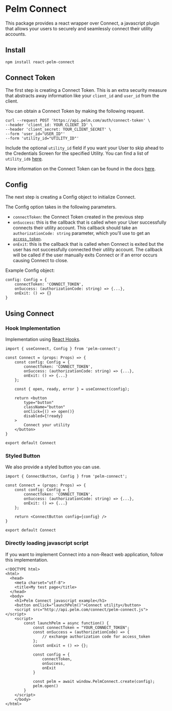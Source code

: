 # Pelm Connect
This package provides a react wrapper over Connect, a javascript plugin that allows your users to securely and seamlessly connect their utility accounts.

## Install
```
npm install react-pelm-connect
```

## Connect Token


The first step is creating a Connect Token. This is an extra security measure that abstracts away information like your `client_id` and `user_id` from the client.

You can obtain a Connect Token by making the following request.

```
curl --request POST 'https://api.pelm.com/auth/connect-token' \
--header 'client_id: YOUR_CLIENT_ID' \
--header 'client_secret: YOUR_CLIENT_SECRET' \
--form 'user_id="USER_ID"'
--form 'utility_id="UTILITY_ID"'
```

Include the optional `utility_id` field if you want your User to skip ahead to the Credentials Screen for the specified Utility. You can find a list of `utility_id`s [here](https://docs.pelm.com/reference/utilities).

More information on the Connect Token can be found in the docs [here](https://pelm.readme.io/reference/post_auth-connect-token).




## Config

The next step is creating a Config object to initialize Connect. 

The Config option takes in the following parameters.
- `connectToken`: the Connect Token created in the previous step
- `onSuccess`: this is the callback that is called when your User successfully connects their utility account. This callback should take an `authorizationCode: string` parameter, which you'll use to get an [`access_token`](https://pelm.readme.io/reference/post_auth-token-1).
- `onExit`: this is the callback that is called when Connect is exited but the user has not successfully connected their utility account. The callback will be called if the user manually exits Connect or if an error occurs causing Connect to close.

Example Config object:
```
config: Config = {
    connectToken: 'CONNECT_TOKEN',
    onSuccess: (authorizationCode: string) => {...},
    onExit: () => {}
}
```

## Using Connect

### Hook Implementation

Implementation using [React Hooks](https://reactjs.org/docs/hooks-intro.html).

<!-- TODO: change this code -->

```
import { useConnect, Config } from 'pelm-connect';

const Connect = (props: Props) => {
    const config: Config = {
        connectToken: 'CONNECT_TOKEN',
        onSuccess: (authorizationCode: string) => {...},
        onExit: () => {...}
    };

    const { open, ready, error } = useConnect(config);

    return <button
        type="button"
        className="button"
        onClick={() => open()}
        disabled={!ready}
    >
        Connect your utility
    </button>
}

export default Connect
```

### Styled Button

We also provide a styled button you can use.

```
import { ConnectButton, Config } from 'pelm-connect';

const Connect = (props: Props) => {
    const config: Config = {
        connectToken: 'CONNECT_TOKEN',
        onSuccess: (authorizationCode: string) => {...},
        onExit: () => {...}
    };

    return <ConnectButton config={config} />
}

export default Connect
```

### Directly loading javascript script

If you want to implement Connect into a non-React web application, follow this implementation.
```
<!DOCTYPE html>
<html>
  <head>
    <meta charset="utf-8">
    <title>My test page</title>
  </head>
  <body>
    <h1>Pelm Connect javascript example</h1>
    <button onClick="launchPelm()">Connect utility</button>
    <script src="http://api.pelm.com/connect/pelm-connect.js"></script>
    <script>
        const launchPelm = async function() {
            const connectToken = "YOUR_CONNECT_TOKEN";
            const onSuccess = (authorizationCode) => {
                // exchange authorization code for access_token
            };
            const onExit = () => {};

            const config = {
                connectToken,
                onSuccess,
                onExit
            }

            const pelm = await window.PelmConnect.create(config);
            pelm.open()
        }
    </script>
    </body>
</html>
```

